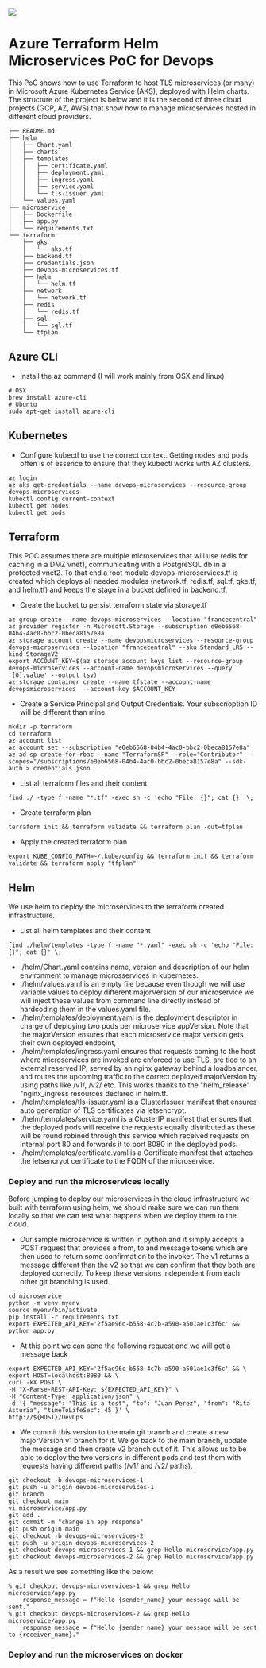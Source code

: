 [![](https://www.paypalobjects.com/en_US/i/btn/btn_donateCC_LG.gif)](https://www.paypal.com/donate/?hosted_button_id=58F9TDDRBND4L)

# Azure Terraform Helm Microservices PoC for Devops
This PoC shows how to use Terraform to host TLS microservices (or many) in Microsoft Azure Kubernetes Service (AKS), deployed with Helm charts. The structure of the project is below and it is the second of three cloud projects (GCP, AZ, AWS) that show how to manage microservices hosted in different cloud providers.
```
├── README.md
├── helm
│   ├── Chart.yaml
│   ├── charts
│   ├── templates
│   │   ├── certificate.yaml
│   │   ├── deployment.yaml
│   │   ├── ingress.yaml
│   │   ├── service.yaml
│   │   └── tls-issuer.yaml
│   └── values.yaml
├── microservice
│   ├── Dockerfile
│   ├── app.py
│   └── requirements.txt
└── terraform
    ├── aks
    │   └── aks.tf
    ├── backend.tf
    ├── credentials.json
    ├── devops-microservices.tf
    ├── helm
    │   └── helm.tf
    ├── network
    │   └── network.tf
    ├── redis
    │   └── redis.tf
    ├── sql
    │   └── sql.tf
    └── tfplan
```
## Azure CLI
- Install the az command (I will work mainly from OSX and linux)
```
# OSX
brew install azure-cli
# Ubuntu 
sudo apt-get install azure-cli
```

## Kubernetes
- Configure kubectl to use the correct context. Getting nodes and pods offen is of essence to ensure that they kubectl works with AZ clusters.
```
az login
az aks get-credentials --name devops-microservices --resource-group devops-microservices
kubectl config current-context
kubectl get nodes
kubectl get pods
```

## Terraform
This POC assumes there are multiple microservices that will use redis for caching in a DMZ vnet1, communicating with a PostgreSQL db in a protected vnet2. To that end a root module devops-microservices.tf is created which deploys all needed modules (network.tf, redis.tf, sql.tf, gke.tf, and helm.tf) and keeps the stage in a bucket defined in backend.tf.
 
- Create the bucket to persist terraform state via storage.tf
```
az group create --name devops-microservices --location "francecentral"
az provider register -n Microsoft.Storage --subscription e0eb6568-04b4-4ac0-bbc2-0beca8157e8a
az storage account create --name devopsmicroservices --resource-group devops-microservices --location "francecentral" --sku Standard_LRS --kind StorageV2
export ACCOUNT_KEY=$(az storage account keys list --resource-group devops-microservices --account-name devopsmicroservices --query '[0].value' --output tsv)
az storage container create --name tfstate --account-name devopsmicroservices  --account-key $ACCOUNT_KEY
```

- Create a Service Principal and Output Credentials. Your subscrioption ID will be different than mine.
```
mkdir -p terraform
cd terraform
az account list
az account set --subscription "e0eb6568-04b4-4ac0-bbc2-0beca8157e8a"
az ad sp create-for-rbac --name "TerraformSP" --role="Contributor" --scopes="/subscriptions/e0eb6568-04b4-4ac0-bbc2-0beca8157e8a" --sdk-auth > credentials.json
```

- List all terraform files and their content
```
find ./ -type f -name "*.tf" -exec sh -c 'echo "File: {}"; cat {}' \;
```

- Create terraform plan
```
terraform init && terraform validate && terraform plan -out=tfplan
```
- Apply the created terraform plan
```
export KUBE_CONFIG_PATH=~/.kube/config && terraform init && terraform validate && terraform apply "tfplan"
```

## Helm
We use helm to deploy the microservices to the terraform created infrastructure.

- List all helm templates and their content
```
find ./helm/templates -type f -name "*.yaml" -exec sh -c 'echo "File: {}"; cat {}' \;
```
* ./helm/Chart.yaml contains name, version and description of our helm environment to manage microsservices in kubernetes.
* ./helm/values.yaml is an empty file because even though we will use variable values to deploy different majorVersion of our microservice we will inject these values from command line directly instead of hardcoding them in the values.yaml file.
* ./helm/templates/deployment.yaml is the deployment descriptor in charge of deploying two pods per microservice appVersion. Note that the majorVersion ensures that each microservice major version gets their own deployed endpoint,
* ./helm/templates/ingress.yaml ensures that requests coming to the host where microservices are invoked are enforced to use TLS, are tied to an external reserved IP, served by an nginx gateway behind a loadbalancer, and routes the upcoming traffic to the correct deployed majorVersion by using paths like /v1/, /v2/ etc. This works thanks to the "helm_release" "nginx_ingress resources declared in helm.tf.
* ./helm/templates/tls-issuer.yaml is a ClusterIssuer manifest that ensures auto generation of TLS certificates via letsencrypt.
* ./helm/templates/service.yaml is a ClusterIP manifest that ensures that the deployed pods will receive the requests equally distributed as these will be round robined through this service which received requests on internal port 80 and forwards it to port 8080 in the deployed pods.
* ./helm/templates/certificate.yaml is a Certificate manifest that attaches the letsencryot certificate to the FQDN of the microservice.

### Deploy and run the microservices locally
Before jumping to deploy our microservices in the cloud infrastructure we built with terraform using helm, we should make sure we can run them locally so that we can test what happens when we deploy them to the cloud.

- Our sample  microservice is written in python and it simply accepts a POST request that provides a from, to and message tokens which are then used to return some confirmation to the invoker. The v1 returns a message different than the v2 so that we can confirm that they both are deployed correctly. To keep these versions independent from each other git branching is used.
```
cd microservice
python -m venv myenv
source myenv/bin/activate
pip install -r requirements.txt
export EXPECTED_API_KEY='2f5ae96c-b558-4c7b-a590-a501ae1c3f6c' && python app.py
```
- At this point we can send the following request and we will get a message back
```
export EXPECTED_API_KEY='2f5ae96c-b558-4c7b-a590-a501ae1c3f6c' && \
export HOST=localhost:8080 && \
curl -kX POST \
-H "X-Parse-REST-API-Key: ${EXPECTED_API_KEY}" \
-H "Content-Type: application/json" \
-d '{ "message": "This is a test", "to": "Juan Perez", "from": "Rita Asturia", "timeToLifeSec": 45 }' \
http://${HOST}/DevOps
```

- We commit this version to the main git branch and create a new majorVersion v1 branch for it. We go back to the main branch, update the message and then create v2 branch out of it. This allows us to be able to deploy the two versions in different pods and test them with requests having different paths (/v1/ and /v2/ paths). 
```
git checkout -b devops-microservices-1
git push -u origin devops-microservices-1
git branch
git checkout main
vi microservice/app.py
git add .
git commit -m "change in app response"
git push origin main
git checkout -b devops-microservices-2
git push -u origin devops-microservices-2
git checkout devops-microservices-1 && grep Hello microservice/app.py
git checkout devops-microservices-2 && grep Hello microservice/app.py
```
As a result we see something like the below:
```
% git checkout devops-microservices-1 && grep Hello microservice/app.py 
    response_message = f"Hello {sender_name} your message will be sent."
% git checkout devops-microservices-2 && grep Hello microservice/app.py
    response_message = f"Hello {sender_name} your message will be sent to {receiver_name}."
```

### Deploy and run the microservices on docker
```
```
